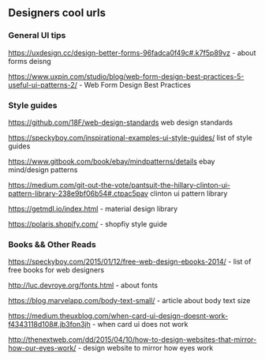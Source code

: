 ## Designers cool urls


### General UI tips

https://uxdesign.cc/design-better-forms-96fadca0f49c#.k7f5p89vz - about forms deisng

https://www.uxpin.com/studio/blog/web-form-design-best-practices-5-useful-ui-patterns-2/ - Web Form Design Best Practices



### Style guides

https://github.com/18F/web-design-standards web design standards

https://speckyboy.com/inspirational-examples-ui-style-guides/ list of style guides

https://www.gitbook.com/book/ebay/mindpatterns/details ebay mind/design patterns

https://medium.com/git-out-the-vote/pantsuit-the-hillary-clinton-ui-pattern-library-238e9bf06b54#.ctpac5pav clinton ui pattern library

https://getmdl.io/index.html - material design library 

https://polaris.shopify.com/ - shopfiy style guide


### Books && Other Reads

https://speckyboy.com/2015/01/12/free-web-design-ebooks-2014/ - list of free books for web designers

http://luc.devroye.org/fonts.html - about fonts

https://blog.marvelapp.com/body-text-small/ - article about body text size

https://medium.theuxblog.com/when-card-ui-design-doesnt-work-f4343118d108#.jb3fon3jh - when card ui does not work

http://thenextweb.com/dd/2015/04/10/how-to-design-websites-that-mirror-how-our-eyes-work/ - design website to mirror how eyes work
